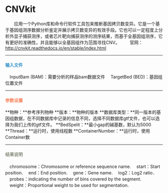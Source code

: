 # CNVkit
　　应用一个Python库和命令行软件工具包来推断基因拷贝数变异。它是一个基于基因组测序数据分析鉴定并展示拷贝数变异的有效手段。它也可以一定程度上分析外显子捕获测序，或者芯片靶向捕获测序的测序结果，而基于全基因组测序，它有更好的准确性，并且能够以全基因组作为范围寻找CNV。
　　官网：http://cnvkit.readthedocs.io/en/stable/index.html

***
#### **<i class="fa fa-dot-circle-o" aria-hidden="true" style="color:#3090C7"></i><span style="color:#3090C7"> 输入文件**
　InputBam (BAM)：需要分析的样品bam数据文件
　TargetBed (BED)：基因组位置文件

***
#### **<i class="fa fa-cog" aria-hidden="true" style="color:#F88158"></i> <span style="color:#F88158">参数设置**
**物种：**参考序列物种
**版本：**物种的版本
**数据库类型：**同一版本的基因组数据，在不同数据库中记录的信息不同，选择不同数据库gtf文件，也可以选择为我们上传的gtf文件。
**BedSpelit：**最小gap的碱基数，默认为5000
**Thread：**运行时，使用线程数
**ContainerNumber：**运行时，使用Container数

***
#### **<i class="fa fa-file-text" aria-hidden="true" style="color:#848b79"></i><span style="color:#848b79"> 结果说明**
<div style="text-align:center">
<img data-src="1.png" width="450px"  ></img>
</div>
　chromosome：Chromosome or reference sequence name.
　start：Start position.
　end：End position.
　gene：Gene name.
　log2：Log2 ratio．
　probes：indicating the number of bins covered by the segment.
　weight：Proportional weight to be used for segmentation.
